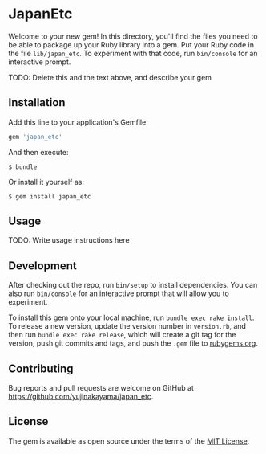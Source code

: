 # JapanEtc

Welcome to your new gem! In this directory, you'll find the files you need to be able to package up your Ruby library into a gem. Put your Ruby code in the file `lib/japan_etc`. To experiment with that code, run `bin/console` for an interactive prompt.

TODO: Delete this and the text above, and describe your gem

## Installation

Add this line to your application's Gemfile:

```ruby
gem 'japan_etc'
```

And then execute:

    $ bundle

Or install it yourself as:

    $ gem install japan_etc

## Usage

TODO: Write usage instructions here

## Development

After checking out the repo, run `bin/setup` to install dependencies. You can also run `bin/console` for an interactive prompt that will allow you to experiment.

To install this gem onto your local machine, run `bundle exec rake install`. To release a new version, update the version number in `version.rb`, and then run `bundle exec rake release`, which will create a git tag for the version, push git commits and tags, and push the `.gem` file to [rubygems.org](https://rubygems.org).

## Contributing

Bug reports and pull requests are welcome on GitHub at https://github.com/yujinakayama/japan_etc.

## License

The gem is available as open source under the terms of the [MIT License](https://opensource.org/licenses/MIT).
